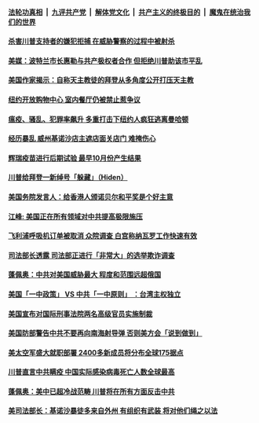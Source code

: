 

####  [法轮功真相](../../../../basic/blob/master/README.md?t=09050131) &nbsp;|&nbsp; [九评共产党](../../../../9ping.md/blob/master/README.md?t=09050131) &nbsp;|&nbsp; [解体党文化](../../../../jtdwh.md/blob/master/README.md?t=09050131)  &nbsp;|&nbsp; [共产主义的终极目的](../../../../gczydzjmd.md/blob/master/README.md?t=09050131) &nbsp;|&nbsp; [魔鬼在统治我们的世界](../../../../mgztzwmdsj.md/blob/master/README.md?t=09050131) 

#### [杀害川普支持者的嫌犯拒捕 在威胁警察的过程中被射杀](../pages/soh6/418330.md?t=09050131) 
#### [美媒：波特兰市长惠勒与共产极权者合作  但拒绝川普助该市平乱](../pages/soh6/418342.md?t=09050131) 
#### [美国作家揭示：自称天主教徒的拜登从多角度公开打压天主教](../pages/soh6/418324.md?t=09050131) 
#### [纽约开放购物中心 室内餐厅仍被禁止惹争议](../pages/soh6/418144.md?t=09050131) 
#### [瘟疫、骚乱、犯罪率飙升 多重打击下纽约人疯狂逃离曼哈顿](../pages/soh6/418036.md?t=09050131) 
#### [经历暴乱 威州基诺沙店主遮店面关店门 难掩伤心](../pages/soh6/418126.md?t=09050131) 
#### [辉瑞疫苗进行后期试验 最早10月份产生结果](../pages/soh6/418129.md?t=09050131) 
#### [川普给拜登一新绰号「躲藏」（Hiden）](../pages/soh6/418123.md?t=09050131) 
#### [美国务院发言人：给香港人颁诺贝尔和平奖是个好主意](../pages/soh6/418060.md?t=09050131) 
#### [江峰: 美国正在所有领域对中共提高极限施压](../pages/soh6/418039.md?t=09050131) 
#### [飞利浦呼吸机订单被取消 众院调查 白宫称纳瓦罗工作快速有效](../pages/soh6/418033.md?t=09050131) 
#### [司法部长透露 司法部正进行「非常大」的选举欺诈调查](../pages/soh6/418012.md?t=09050131) 
#### [蓬佩奥：中共对美国威胁最大 程度和范围远超俄国](../pages/soh6/417973.md?t=09050131) 
#### [美国「一中政策」 VS 中共「一中原则」 ：台湾主权独立](../pages/soh6/417784.md?t=09050131) 
#### [美国宣布对国际刑事法院两名高级官员实施制裁](../pages/soh6/417748.md?t=09050131) 
#### [美国防部警告中共不要再向南海射导弹 否则美方会「说到做到」](../pages/soh6/417703.md?t=09050131) 
#### [美太空军盛大就职部署 2400多新成员将分布全球175据点](../pages/soh6/417685.md?t=09050131) 
#### [川普直言中共瞒疫 中国实际感染病毒死亡人数全球最高](../pages/soh6/417649.md?t=09050131) 
#### [蓬佩奥：美中已超冷战范畴 川普将在所有方面反击中共](../pages/soh6/417682.md?t=09050131) 
#### [美司法部长：基诺沙暴徒多来自外州 有组织有武装 将对他们绳之以法 ](../pages/soh6/417616.md?t=09050131) 

